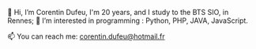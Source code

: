 👋 Hi, I’m Corentin Dufeu, I'm 20 years, and I study to the BTS SIO, in Rennes;
👀 I’m interested in programming : Python, PHP, JAVA, JavaScript.

📫 You can reach me: corentin.dufeu@hotmail.fr
